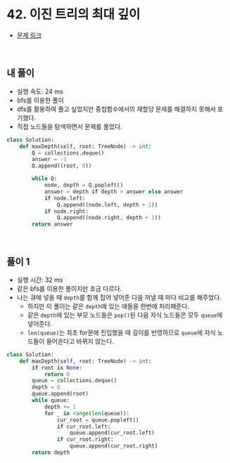 # 42. 이진 트리의 최대 깊이

- [문제 링크](https://leetcode.com/problems/maximum-depth-of-binary-tree/)

<br>

## 내 풀이

- 실행 속도:   24 ms
- bfs를 이용한 풀이
- dfs를 활용하여 풀고 싶었지만 중첩함수에서의 재할당 문제를 해결하지 못해서 포기했다.
- 직접 노드들을 탐색하면서 문제를 풀었다.

```python
class Solution:
    def maxDepth(self, root: TreeNode) -> int:
        Q = collections.deque()
        answer = -1
        Q.append((root, 0))

        while Q:
            node, depth = Q.popleft()
            answer = depth if depth > answer else answer
            if node.left:
                Q.append((node.left, depth + 1))
            if node.right:
                Q.append((node.right, depth + 1))
        return answer
```

<br>

## 풀이 1

- 실행 시간: 32 ms
- 같은 bfs를 이용한 풀이지만 조금 다르다.
- 나는 큐에 넣을 때 `depth`를 함께 집어 넣어준 다음 꺼낼 때 마다 비교를 해주었다.
    - 하지만 이 풀이는 같은 `depth`에 있는 애들을 한번에 처리해준다.
    - 같은 `depth`에 있는 부모 노드들은 `pop()`된 다음 자식 노드들은 모두 `queue`에 넣어준다.
    - `len(queue)`는 최초 for문에 진입했을 때 길이를 반영하므로 `queue`에 자식 노드들이 들어온다고 바뀌지 않는다.

```python
class Solution:
    def maxDepth(self, root: TreeNode) -> int:
        if root is None:
            return 0
        queue = collections.deque()
        depth = 0
        queue.append(root)
        while queue:
            depth += 1
            for _ in range(len(queue)):
                cur_root = queue.popleft()
                if cur_root.left:
                    queue.append(cur_root.left)
                if cur_root.right:
                    queue.append(cur_root.right)
        return depth
```